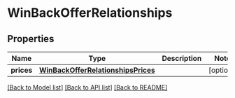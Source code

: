# WinBackOfferRelationships

## Properties
Name | Type | Description | Notes
------------ | ------------- | ------------- | -------------
**prices** | [**WinBackOfferRelationshipsPrices**](WinBackOfferRelationshipsPrices.md) |  | [optional] 

[[Back to Model list]](../README.md#documentation-for-models) [[Back to API list]](../README.md#documentation-for-api-endpoints) [[Back to README]](../README.md)


